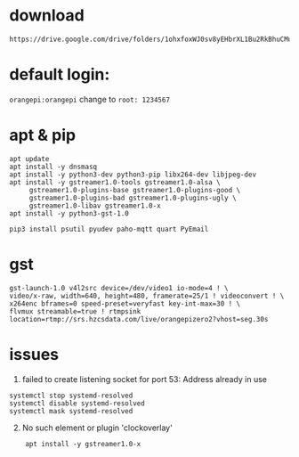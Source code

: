 
# download
    https://drive.google.com/drive/folders/1ohxfoxWJ0sv8yEHbrXL1Bu2RkBhuCMup

# default login:
  `orangepi:orangepi` change to `root: 1234567`

# apt & pip
    apt update
    apt install -y dnsmasq
    apt install -y python3-dev python3-pip libx264-dev libjpeg-dev
    apt install -y gstreamer1.0-tools gstreamer1.0-alsa \
         gstreamer1.0-plugins-base gstreamer1.0-plugins-good \
         gstreamer1.0-plugins-bad gstreamer1.0-plugins-ugly \
         gstreamer1.0-libav gstreamer1.0-x
    apt install -y python3-gst-1.0

    pip3 install psutil pyudev paho-mqtt quart PyEmail

# gst

    gst-launch-1.0 v4l2src device=/dev/video1 io-mode=4 ! \
    video/x-raw, width=640, height=480, framerate=25/1 ! videoconvert ! \
    x264enc bframes=0 speed-preset=veryfast key-int-max=30 ! \
    flvmux streamable=true ! rtmpsink location=rtmp://srs.hzcsdata.com/live/orangepizero2?vhost=seg.30s

# issues

1. failed to create listening socket for port 53: Address already in use

```
systemctl stop systemd-resolved
systemctl disable systemd-resolved
systemctl mask systemd-resolved
```

2. No such element or plugin 'clockoverlay'

```
    apt install -y gstreamer1.0-x
```
